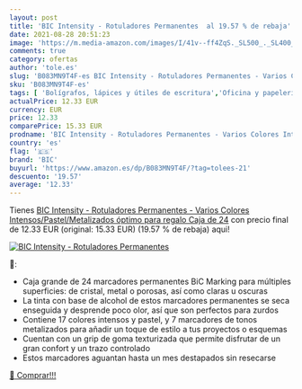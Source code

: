 ```yaml
---
layout: post
title: 'BIC Intensity - Rotuladores Permanentes  al 19.57 % de rebaja'
date: 2021-08-28 20:51:23
image: 'https://m.media-amazon.com/images/I/41v--ff4ZqS._SL500_._SL400_.jpg'
comments: true
category: ofertas
author: 'tole.es'
slug: 'B083MN9T4F-es BIC Intensity - Rotuladores Permanentes - Varios Colores...'
sku: 'B083MN9T4F-es'
tags: [ 'Bolígrafos, lápices y útiles de escritura','Oficina y papelería','Rotuladores permanentes','Rotuladores y subrayadores','bic','rotuladores', ]
actualPrice: 12.33 EUR
currency: EUR
price: 12.33
comparePrice: 15.33 EUR
prodname: 'BIC Intensity - Rotuladores Permanentes - Varios Colores Intensos/Pastel/Metalizados  óptimo para regalo  Caja de 24'
country: 'es'
flag: '🇪🇸'
brand: 'BIC'
buyurl: 'https://www.amazon.es/dp/B083MN9T4F/?tag=tolees-21'
descuento: '19.57'
average: '12.33'
---
```


Tienes [BIC Intensity - Rotuladores Permanentes - Varios Colores Intensos/Pastel/Metalizados  óptimo para regalo  Caja de 24](https://www.amazon.es/dp/B083MN9T4F/?tag=tolees-21) con precio final de  12.33 EUR (original: 15.33 EUR) (19.57 %  de rebaja) aqui!

[![BIC Intensity - Rotuladores Permanentes ](https://m.media-amazon.com/images/I/41v--ff4ZqS._SL500_._SL400_.jpg)](https://www.amazon.es/dp/B083MN9T4F/?tag=tolees-21)

🔎:

- Caja grande de 24 marcadores permanentes BiC Marking para múltiples superficies: de cristal, metal o porosas, así como claras u oscuras
- La tinta con base de alcohol de estos marcadores permanentes se seca enseguida y desprende poco olor, así que son perfectos para zurdos
- Contiene 17 colores intensos y pastel, y 7 marcadores de tonos metalizados para añadir un toque de estilo a tus proyectos o esquemas
- Cuentan con un grip de goma texturizada que permite disfrutar de un gran confort y un trazo controlado
- Estos marcadores aguantan hasta un mes destapados sin resecarse

[🛒 Comprar!!!](https://www.amazon.es/dp/B083MN9T4F/?tag=tolees-21)
